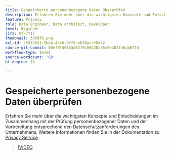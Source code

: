 ```yaml
---
title: Gespeicherte personenbezogene Daten überprüfen
description: Erfahren Sie mehr über die wichtigsten Konzepte und Entscheidungen im Zusammenhang mit der Prüfung personenbezogener Daten und der Vorbereitung entsprechend den Datenschutzanforderungen des Unternehmens.
feature: Privacy
role: Data Engineer, Data Architect, Developer
level: Beginner
jira: KT-7717
thumbnail: 336076.png
exl-id: c5533831-5bba-45c6-8ff8-eb38accf0d42
source-git-commit: 00ef0f40fb3d82f0c06428a35c0e402f46ab6774
workflow-type: tm+mt
source-wordcount: '60'
ht-degree: 1%

---
```


# Gespeicherte personenbezogene Daten überprüfen

Erfahren Sie mehr über die wichtigsten Konzepte und Entscheidungen im Zusammenhang mit der Prüfung personenbezogener Daten und der Vorbereitung entsprechend den Datenschutzanforderungen des Unternehmens. Weitere Informationen finden Sie in der Dokumentation zu [Privacy Service](https://experienceleague.adobe.com/docs/experience-platform/privacy/home.html?lang=de) .

>[!VIDEO](https://video.tv.adobe.com/v/336076?learn=on)

